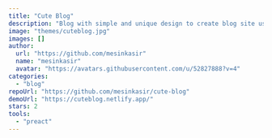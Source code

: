 ```yaml
---
title: "Cute Blog"
description: "Blog with simple and unique design to create blog site using Astro, features cute blog with card design, markdown ready, and blog post cover image."
image: "themes/cuteblog.jpg"
images: []
author:
  url: "https://github.com/mesinkasir"
  name: "mesinkasir"
  avatar: "https://avatars.githubusercontent.com/u/52827888?v=4"
categories:
  - "blog"
repoUrl: "https://github.com/mesinkasir/cute-blog"
demoUrl: "https://cuteblog.netlify.app/"
stars: 2
tools:
  - "preact"
---
```

